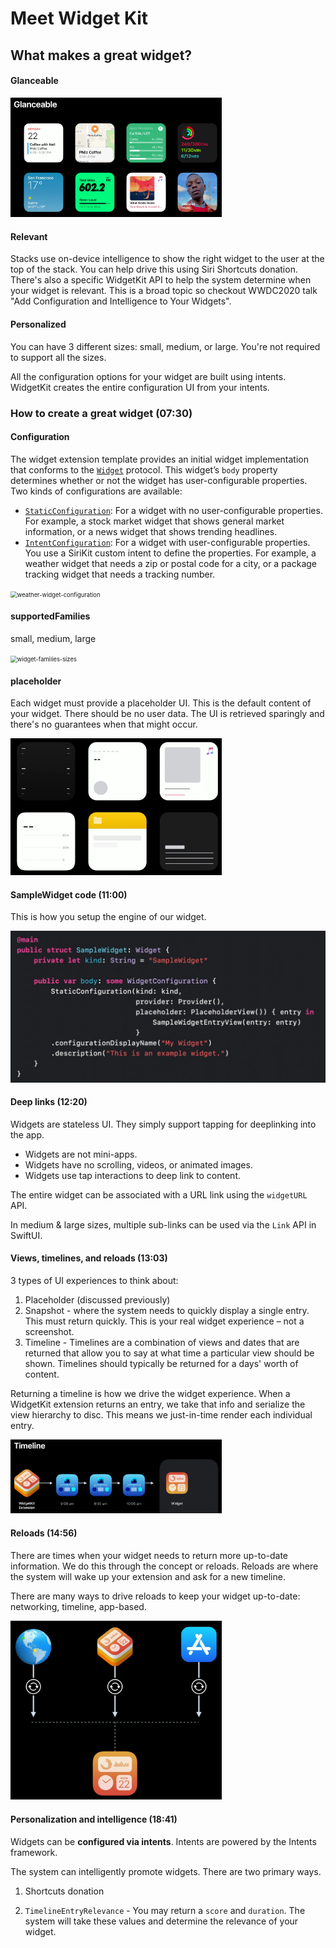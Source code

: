 

# Meet Widget Kit

## What makes a great widget?

#### Glanceable

<img src="glanceable-widget-examples.png" alt="image-20200810151542900" style="zoom: 33%;" />

#### Relevant

Stacks use on-device intelligence to show the right widget to the user at the top of the stack. You can help drive this using Siri Shortcuts donation. There's also a specific WidgetKit API to help the system determine when your widget is relevant. This is a broad topic so checkout WWDC2020 talk "Add Configuration and Intelligence to Your Widgets".

#### Personalized

You can have 3 different sizes: small, medium, or large. You're not required to support all the sizes.

All the configuration options for your widget are built using intents. WidgetKit creates the entire configuration UI from your intents.

### How to create a great widget (07:30)

#### Configuration

The widget extension template provides an initial widget implementation that conforms to the [`Widget`](https://developer.apple.com/documentation/swiftui/widget) protocol. This widget’s `body` property determines whether or not the widget has user-configurable properties. Two kinds of configurations are available:

- [`StaticConfiguration`](https://developer.apple.com/documentation/widgetkit/staticconfiguration): For a widget with no user-configurable properties. For example, a stock market widget that shows general market information, or a news widget that shows trending headlines.
- [`IntentConfiguration`](https://developer.apple.com/documentation/widgetkit/intentconfiguration): For a widget with user-configurable properties. You use a SiriKit custom intent to define the properties. For example, a weather widget that needs a zip or postal code for a city, or a package tracking widget that needs a tracking number.

<img src="weather-widget-configuration.gif" alt="weather-widget-configuration" style="zoom:67%;" />

#### supportedFamilies

small, medium, large

<img src="widget-families-sizes.gif" alt="widget-families-sizes" style="zoom:67%;" />

#### placeholder

Each widget must provide a placeholder UI. This is the default content of your widget. There should be no user data. The UI is retrieved sparingly and there's no guarantees when that might occur.

<img src="placeholder-examples.png" alt="Example placeholder UI" style="zoom:33%;" />

#### SampleWidget code (11:00)

This is how you setup the engine of our widget.

<img src="widget-setup-code.png" alt="SampleWidget code" style="zoom:50%;" />

#### Deep links (12:20)

Widgets are stateless UI. They simply support tapping for deeplinking into the app.

- Widgets are not mini-apps.
- Widgets have no scrolling, videos, or animated images.
- Widgets use tap interactions to deep link to content.

The entire widget can be associated with a URL link using the `widgetURL` API.

In medium & large sizes, multiple sub-links can be used via the `Link` API in SwiftUI.

#### Views, timelines, and reloads (13:03)

3 types of UI experiences to think about:

1. Placeholder (discussed previously)
2. Snapshot - where the system needs to quickly display a single entry. This must return quickly. This is your real widget experience – not a screenshot.
3. Timeline - Timelines are a combination of views and dates that are returned that allow you to say at what time a particular view should be shown. Timelines should typically be returned for a days' worth of content.

Returning a timeline is how we drive the widget experience. When a WidgetKit extension returns an entry, we take that info and serialize the view hierarchy to disc. This means we just-in-time render each individual entry.

<img src="widget-timeline.png" alt="Timeline view rendering" style="zoom: 33%;" />

#### Reloads (14:56)

There are times when your widget needs to return more up-to-date information. We do this through the concept or reloads. Reloads are where the system will wake up your extension and ask for a new timeline.

There are many ways to drive reloads to keep your widget up-to-date: networking, timeline, app-based.

<img src="reload-sources.png" alt="Reload via network, timeline, or app-based" style="zoom:33%;" />



#### Personalization and intelligence (18:41)

Widgets can be **configured via intents**. Intents are powered by the Intents framework.

The system can intelligently promote widgets. There are two primary ways.

1. Shortcuts donation

2. `TimelineEntryRelevance` - You may return a `score` and `duration`. The system will take these values and determine the relevance of your widget.